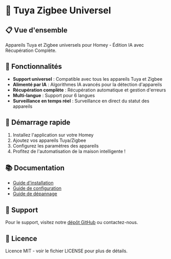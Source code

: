# 🚀 Tuya Zigbee Universel

## 📋 Vue d'ensemble

Appareils Tuya et Zigbee universels pour Homey - Édition IA avec Récupération Complète.

## 🔧 Fonctionnalités

- **Support universel** : Compatible avec tous les appareils Tuya et Zigbee
- **Alimenté par IA** : Algorithmes IA avancés pour la détection d'appareils
- **Récupération complète** : Récupération automatique et gestion d'erreurs
- **Multi-langue** : Support pour 6 langues
- **Surveillance en temps réel** : Surveillance en direct du statut des appareils

## 🚀 Démarrage rapide

1. Installez l'application sur votre Homey
2. Ajoutez vos appareils Tuya/Zigbee
3. Configurez les paramètres des appareils
4. Profitez de l'automatisation de la maison intelligente !

## 📚 Documentation

- [Guide d'installation](installation.md)
- [Guide de configuration](configuration.md)
- [Guide de dépannage](troubleshooting.md)

## 🤝 Support

Pour le support, visitez notre [dépôt GitHub](https://github.com/dlnraja/com.tuya.zigbee) ou contactez-nous.

## 📄 Licence

Licence MIT - voir le fichier LICENSE pour plus de détails.
